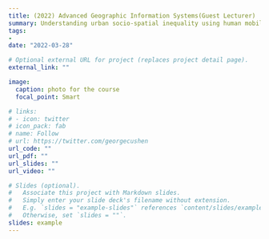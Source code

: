 ```yaml
---
title: (2022) Advanced Geographic Information Systems(Guest Lecturer)
summary: Understanding urban socio-spatial inequality using human mobility data.
tags:
- 
date: "2022-03-28"

# Optional external URL for project (replaces project detail page).
external_link: ""

image:
  caption: photo for the course
  focal_point: Smart

# links:
# - icon: twitter
# icon_pack: fab
# name: Follow
# url: https://twitter.com/georgecushen
url_code: ""
url_pdf: ""
url_slides: ""
url_video: ""

# Slides (optional).
#   Associate this project with Markdown slides.
#   Simply enter your slide deck's filename without extension.
#   E.g. `slides = "example-slides"` references `content/slides/example-slides.md`.
#   Otherwise, set `slides = ""`.
slides: example
---
```

